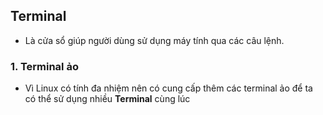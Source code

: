 ## Terminal
- Là cửa sổ giúp người dùng sử dụng máy tính qua các câu lệnh.
### 1. Terminal ảo
- Vì Linux có tính đa nhiệm nên có cung cấp thêm các terminal ảo để ta có thể sử dụng nhiều **Terminal** cùng lúc
